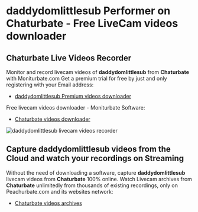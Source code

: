 # daddydomlittlesub Performer on Chaturbate - Free LiveCam videos downloader

## Chaturbate Live Videos Recorder

Monitor and record livecam videos of **daddydomlittlesub** from **Chaturbate** with Moniturbate.com
Get a premium trial for free by just and only registering with your Email address:
* [daddydomlittlesub Premium videos downloader](https://moniturbate.com/request-demo-licence-key.html)

Free livecam videos downloader - Moniturbate Software:
* [Chaturbate videos downloader](https://moniturbate.com/moniturbate-download-software.html)

![daddydomlittlesub livecam videos recorder](https://peachurnet.com/templates/moniturbate-software.png)


## Capture daddydomlittlesub videos from the Cloud and watch your recordings on Streaming

Without the need of downloading a software, capture **daddydomlittlesub** livecam videos from **Chaturbate** 100% online.
Watch Livecam archives from **Chaturbate** unlimitedly from thousands of existing recordings, only on Peachurbate.com and its websites network:
* [Chaturbate videos archives](https://peachurnet.com/)